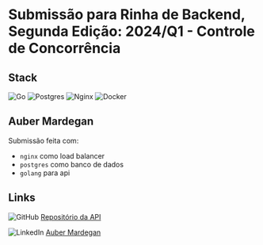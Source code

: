 # Submissão para Rinha de Backend, Segunda Edição: 2024/Q1 - Controle de Concorrência

## Stack
![Go](https://img.shields.io/badge/go-%2300ADD8.svg?style=for-the-badge&logo=go&logoColor=white)
![Postgres](https://img.shields.io/badge/postgres-%23316192.svg?style=for-the-badge&logo=postgresql&logoColor=white)
![Nginx](https://img.shields.io/badge/nginx-%23009639.svg?style=for-the-badge&logo=nginx&logoColor=white)
![Docker](https://img.shields.io/badge/docker-%230db7ed.svg?style=for-the-badge&logo=docker&logoColor=white)



## Auber Mardegan
Submissão feita com:
- `nginx` como load balancer
- `postgres` como banco de dados
- `golang` para api

## Links

![GitHub](https://img.shields.io/badge/github-%23121011.svg?style=for-the-badge&logo=github&logoColor=white) [Repositório da API](https://github.com/aubermardegan/rinha-de-backend-2024-q1)

![LinkedIn](https://img.shields.io/badge/linkedin-%230077B5.svg?style=for-the-badge&logo=linkedin&logoColor=white) [Auber Mardegan](https://www.linkedin.com/in/auber-mardegan/)

